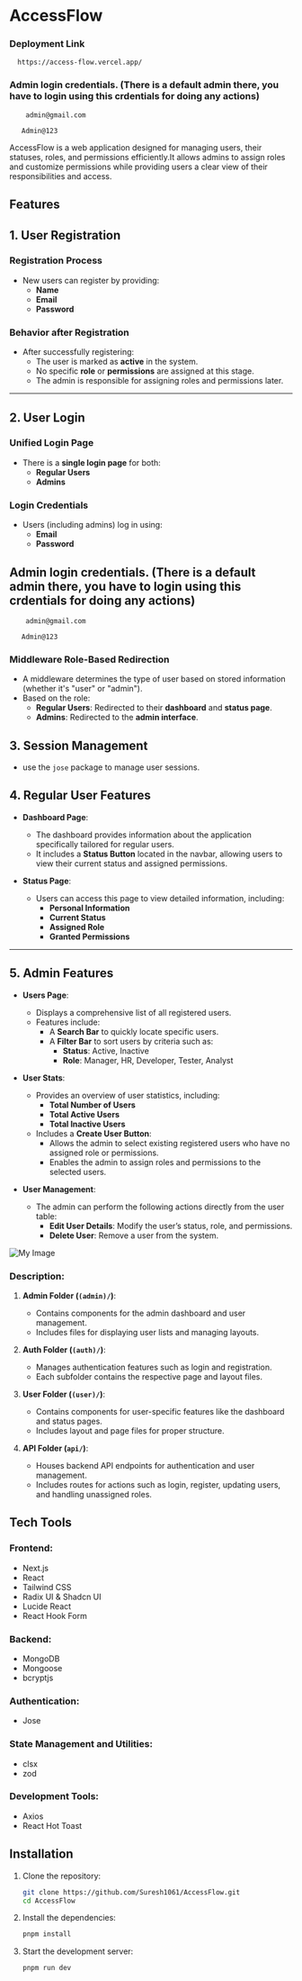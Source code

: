 # AccessFlow

### Deployment Link
  ```
    https://access-flow.vercel.app/
  ```

### Admin login credentials. (There is a default admin there, you have to login using this crdentials for doing any actions)
  ```
      admin@gmail.com
  ```
  ```
     Admin@123
  ```

AccessFlow is a web application designed for managing users, their statuses, roles, and permissions efficiently.It allows admins to assign roles and customize permissions while providing users a clear view of their responsibilities and access.


## Features

## 1. User Registration

### Registration Process
- New users can register by providing:
  - **Name**
  - **Email**
  - **Password**

### Behavior after Registration
- After successfully registering:
  - The user is marked as **active** in the system.
  - No specific **role** or **permissions** are assigned at this stage.
  - The admin is responsible for assigning roles and permissions later.

---

## 2. **User Login**

### Unified Login Page
- There is a **single login page** for both:
  - **Regular Users**
  - **Admins**

### Login Credentials
- Users (including admins) log in using:
  - **Email**
  - **Password**
 
## Admin login credentials. (There is a default admin there, you have to login using this crdentials for doing any actions)
  ```
      admin@gmail.com
  ```
  ```
     Admin@123
  ```

### Middleware Role-Based Redirection
- A middleware determines the type of user based on stored information (whether it's "user" or "admin").
- Based on the role:
  - **Regular Users**: Redirected to their **dashboard** and **status page**.
  - **Admins**: Redirected to the **admin interface**.

## 3. **Session Management**
- use the `jose` package to manage user sessions.

## 4. **Regular User Features**

- **Dashboard Page**:
  - The dashboard provides information about the application specifically tailored for regular users.
  - It includes a **Status Button** located in the navbar, allowing users to view their current status and assigned permissions.

- **Status Page**:
  - Users can access this page to view detailed information, including:
    - **Personal Information**
    - **Current Status**
    - **Assigned Role**
    - **Granted Permissions**

---

## 5. **Admin Features**

- **Users Page**:
  - Displays a comprehensive list of all registered users.
  - Features include:
    - A **Search Bar** to quickly locate specific users.
    - A **Filter Bar** to sort users by criteria such as:
      - **Status**: Active, Inactive
      - **Role**: Manager, HR, Developer, Tester, Analyst

- **User Stats**:
  - Provides an overview of user statistics, including:
    - **Total Number of Users**
    - **Total Active Users**
    - **Total Inactive Users**
  - Includes a **Create User Button**:
    - Allows the admin to select existing registered users who have no assigned role or permissions.
    - Enables the admin to assign roles and permissions to the selected users.

- **User Management**:
  - The admin can perform the following actions directly from the user table:
    - **Edit User Details**: Modify the user’s status, role, and permissions.
    - **Delete User**: Remove a user from the system.

![My Image](https://res.cloudinary.com/dxcw44ypq/image/upload/v1732726689/Screenshot_2024-11-27_222225_wm0241.png)



### Description:
1. **Admin Folder (`(admin)/`)**:
   - Contains components for the admin dashboard and user management.
   - Includes files for displaying user lists and managing layouts.

2. **Auth Folder (`(auth)/`)**:
   - Manages authentication features such as login and registration.
   - Each subfolder contains the respective page and layout files.

3. **User Folder (`(user)/`)**:
   - Contains components for user-specific features like the dashboard and status pages.
   - Includes layout and page files for proper structure.

4. **API Folder (`api/`)**:
   - Houses backend API endpoints for authentication and user management.
   - Includes routes for actions such as login, register, updating users, and handling unassigned roles.


## Tech Tools

### Frontend:
- Next.js
- React
- Tailwind CSS
- Radix UI & Shadcn UI
- Lucide React
- React Hook Form

### Backend:
- MongoDB
- Mongoose
- bcryptjs

### Authentication:
- Jose

### State Management and Utilities:
- clsx
- zod

### Development Tools:
- Axios
- React Hot Toast

## Installation

1. Clone the repository:
    ```bash
    git clone https://github.com/Suresh1061/AccessFlow.git
    cd AccessFlow
    ```

2. Install the dependencies:
    ```bash
    pnpm install
    ```

3. Start the development server:
    ```bash
    pnpm run dev
    ```

